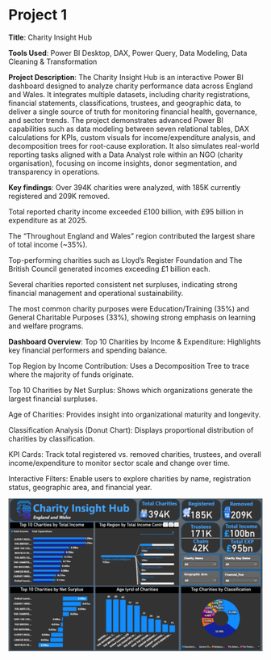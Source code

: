 # Project 1

**Title**: Charity Insight Hub

**Tools Used**: Power BI Desktop, DAX, Power Query, Data Modeling, Data Cleaning & Transformation

**Project Description**: 
The Charity Insight Hub is an interactive Power BI dashboard designed to analyze charity performance data across England and Wales. It integrates multiple datasets, including charity registrations, financial statements, classifications, trustees, and geographic data, to deliver a single source of truth for monitoring financial health, governance, and sector trends. The project demonstrates advanced Power BI capabilities such as data modeling between seven relational tables, DAX calculations for KPIs, custom visuals for income/expenditure analysis, and decomposition trees for root-cause exploration. It also simulates real-world reporting tasks aligned with a Data Analyst role within an NGO (charity organisation), focusing on income insights, donor segmentation, and transparency in operations.

**Key findings**: 
Over 394K charities were analyzed, with 185K currently registered and 209K removed.

Total reported charity income exceeded £100 billion, with £95 billion in expenditure as at 2025.

The “Throughout England and Wales” region contributed the largest share of total income (~35%).

Top-performing charities such as Lloyd’s Register Foundation and The British Council generated incomes exceeding £1 billion each.

Several charities reported consistent net surpluses, indicating strong financial management and operational sustainability.

The most common charity purposes were Education/Training (35%) and General Charitable Purposes (33%), showing strong emphasis on learning and welfare programs.

**Dashboard Overview**: 
Top 10 Charities by Income & Expenditure: Highlights key financial performers and spending balance.

Top Region by Income Contribution: Uses a Decomposition Tree to trace where the majority of funds originate.

Top 10 Charities by Net Surplus: Shows which organizations generate the largest financial surpluses.

Age of Charities: Provides insight into organizational maturity and longevity.

Classification Analysis (Donut Chart): Displays proportional distribution of charities by classification.

KPI Cards: Track total registered vs. removed charities, trustees, and overall income/expenditure to monitor sector scale and change over time.

Interactive Filters: Enable users to explore charities by name, registration status, geographic area, and financial year.

![Charity_Insight_Hub](Charity_Insight_Hub.jpg)
